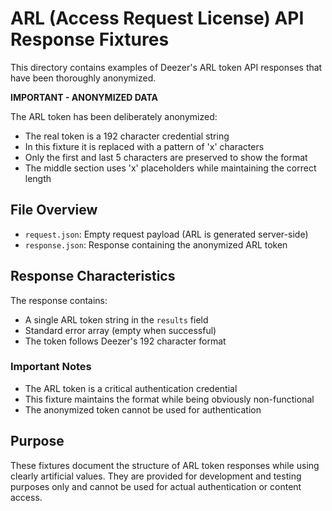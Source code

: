 # ARL (Access Request License) API Response Fixtures

This directory contains examples of Deezer's ARL token API responses that have been thoroughly anonymized.

**IMPORTANT - ANONYMIZED DATA**

The ARL token has been deliberately anonymized:
- The real token is a 192 character credential string
- In this fixture it is replaced with a pattern of 'x' characters
- Only the first and last 5 characters are preserved to show the format
- The middle section uses 'x' placeholders while maintaining the correct length

## File Overview

- `request.json`: Empty request payload (ARL is generated server-side)
- `response.json`: Response containing the anonymized ARL token

## Response Characteristics

The response contains:
- A single ARL token string in the `results` field
- Standard error array (empty when successful)
- The token follows Deezer's 192 character format

### Important Notes

- The ARL token is a critical authentication credential
- This fixture maintains the format while being obviously non-functional
- The anonymized token cannot be used for authentication

## Purpose

These fixtures document the structure of ARL token responses while using clearly artificial values. They are provided for development and testing purposes only and cannot be used for actual authentication or content access.
